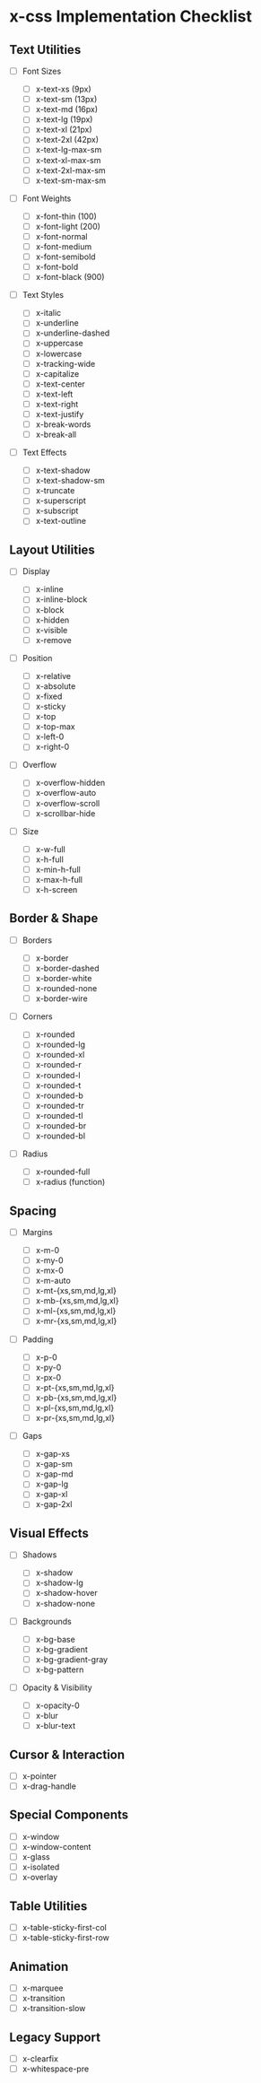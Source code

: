 # x-css Implementation Checklist

## Text Utilities

- [ ] Font Sizes

    - [ ] x-text-xs (9px)
    - [ ] x-text-sm (13px)
    - [ ] x-text-md (16px)
    - [ ] x-text-lg (19px)
    - [ ] x-text-xl (21px)
    - [ ] x-text-2xl (42px)
    - [ ] x-text-lg-max-sm
    - [ ] x-text-xl-max-sm
    - [ ] x-text-2xl-max-sm
    - [ ] x-text-sm-max-sm

- [ ] Font Weights

    - [ ] x-font-thin (100)
    - [ ] x-font-light (200)
    - [ ] x-font-normal
    - [ ] x-font-medium
    - [ ] x-font-semibold
    - [ ] x-font-bold
    - [ ] x-font-black (900)

- [ ] Text Styles

    - [ ] x-italic
    - [ ] x-underline
    - [ ] x-underline-dashed
    - [ ] x-uppercase
    - [ ] x-lowercase
    - [ ] x-tracking-wide
    - [ ] x-capitalize
    - [ ] x-text-center
    - [ ] x-text-left
    - [ ] x-text-right
    - [ ] x-text-justify
    - [ ] x-break-words
    - [ ] x-break-all

- [ ] Text Effects
    - [ ] x-text-shadow
    - [ ] x-text-shadow-sm
    - [ ] x-truncate
    - [ ] x-superscript
    - [ ] x-subscript
    - [ ] x-text-outline

## Layout Utilities

- [ ] Display

    - [ ] x-inline
    - [ ] x-inline-block
    - [ ] x-block
    - [ ] x-hidden
    - [ ] x-visible
    - [ ] x-remove

- [ ] Position

    - [ ] x-relative
    - [ ] x-absolute
    - [ ] x-fixed
    - [ ] x-sticky
    - [ ] x-top
    - [ ] x-top-max
    - [ ] x-left-0
    - [ ] x-right-0

- [ ] Overflow

    - [ ] x-overflow-hidden
    - [ ] x-overflow-auto
    - [ ] x-overflow-scroll
    - [ ] x-scrollbar-hide

- [ ] Size
    - [ ] x-w-full
    - [ ] x-h-full
    - [ ] x-min-h-full
    - [ ] x-max-h-full
    - [ ] x-h-screen

## Border & Shape

- [ ] Borders

    - [ ] x-border
    - [ ] x-border-dashed
    - [ ] x-border-white
    - [ ] x-rounded-none
    - [ ] x-border-wire

- [ ] Corners

    - [ ] x-rounded
    - [ ] x-rounded-lg
    - [ ] x-rounded-xl
    - [ ] x-rounded-r
    - [ ] x-rounded-l
    - [ ] x-rounded-t
    - [ ] x-rounded-b
    - [ ] x-rounded-tr
    - [ ] x-rounded-tl
    - [ ] x-rounded-br
    - [ ] x-rounded-bl

- [ ] Radius
    - [ ] x-rounded-full
    - [ ] x-radius (function)

## Spacing

- [ ] Margins

    - [ ] x-m-0
    - [ ] x-my-0
    - [ ] x-mx-0
    - [ ] x-m-auto
    - [ ] x-mt-{xs,sm,md,lg,xl}
    - [ ] x-mb-{xs,sm,md,lg,xl}
    - [ ] x-ml-{xs,sm,md,lg,xl}
    - [ ] x-mr-{xs,sm,md,lg,xl}

- [ ] Padding

    - [ ] x-p-0
    - [ ] x-py-0
    - [ ] x-px-0
    - [ ] x-pt-{xs,sm,md,lg,xl}
    - [ ] x-pb-{xs,sm,md,lg,xl}
    - [ ] x-pl-{xs,sm,md,lg,xl}
    - [ ] x-pr-{xs,sm,md,lg,xl}

- [ ] Gaps
    - [ ] x-gap-xs
    - [ ] x-gap-sm
    - [ ] x-gap-md
    - [ ] x-gap-lg
    - [ ] x-gap-xl
    - [ ] x-gap-2xl

## Visual Effects

- [ ] Shadows

    - [ ] x-shadow
    - [ ] x-shadow-lg
    - [ ] x-shadow-hover
    - [ ] x-shadow-none

- [ ] Backgrounds

    - [ ] x-bg-base
    - [ ] x-bg-gradient
    - [ ] x-bg-gradient-gray
    - [ ] x-bg-pattern

- [ ] Opacity & Visibility
    - [ ] x-opacity-0
    - [ ] x-blur
    - [ ] x-blur-text

## Cursor & Interaction

- [ ] x-pointer
- [ ] x-drag-handle

## Special Components

- [ ] x-window
- [ ] x-window-content
- [ ] x-glass
- [ ] x-isolated
- [ ] x-overlay

## Table Utilities

- [ ] x-table-sticky-first-col
- [ ] x-table-sticky-first-row

## Animation

- [ ] x-marquee
- [ ] x-transition
- [ ] x-transition-slow

## Legacy Support

- [ ] x-clearfix
- [ ] x-whitespace-pre

